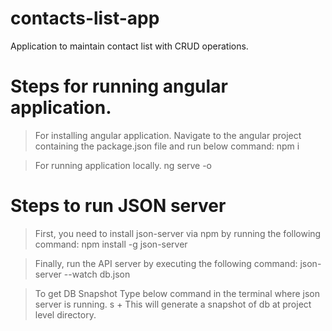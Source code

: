 # contacts-list-app
Application to maintain contact list with CRUD operations.

# Steps for running angular application.
> For installing angular application.
> Navigate to the angular project containing the package.json file and run below command:
npm i

> For running application locally.
ng serve -o

# Steps to run JSON server

> First, you need to install json-server via npm by running the following command:
npm install -g json-server

> Finally, run the API server by executing the following command:
json-server --watch db.json 

> To get DB Snapshot
> Type below command in the terminal where json server is running.
s + <enter>
> This will generate a snapshot of db at project level directory.
